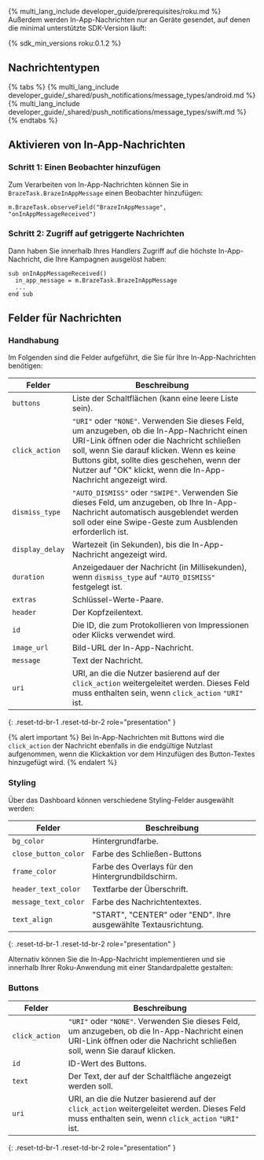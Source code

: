 {% multi_lang_include developer_guide/prerequisites/roku.md %} Außerdem werden In-App-Nachrichten nur an Geräte gesendet, auf denen die minimal unterstützte SDK-Version läuft:

{% sdk_min_versions roku:0.1.2 %}

## Nachrichtentypen

{% tabs %}
{% multi_lang_include developer_guide/_shared/push_notifications/message_types/android.md %}
{% multi_lang_include developer_guide/_shared/push_notifications/message_types/swift.md %}
{% endtabs %}

## Aktivieren von In-App-Nachrichten

### Schritt 1: Einen Beobachter hinzufügen

Zum Verarbeiten von In-App-Nachrichten können Sie in `BrazeTask.BrazeInAppMessage` einen Beobachter hinzufügen:

```brightscript
m.BrazeTask.observeField("BrazeInAppMessage", "onInAppMessageReceived")
```

### Schritt 2: Zugriff auf getriggerte Nachrichten

Dann haben Sie innerhalb Ihres Handlers Zugriff auf die höchste In-App-Nachricht, die Ihre Kampagnen ausgelöst haben:

```brightscript
sub onInAppMessageReceived()
  in_app_message = m.BrazeTask.BrazeInAppMessage
  ...
end sub
```

## Felder für Nachrichten

### Handhabung

Im Folgenden sind die Felder aufgeführt, die Sie für Ihre In-App-Nachrichten benötigen:

| Felder | Beschreibung |
| ------ | ----------- |
| `buttons` | Liste der Schaltflächen (kann eine leere Liste sein). |
| `click_action` | `"URI"` oder `"NONE"`. Verwenden Sie dieses Feld, um anzugeben, ob die In-App-Nachricht einen URI-Link öffnen oder die Nachricht schließen soll, wenn Sie darauf klicken. Wenn es keine Buttons gibt, sollte dies geschehen, wenn der Nutzer auf "OK" klickt, wenn die In-App-Nachricht angezeigt wird. |
| `dismiss_type` | `"AUTO_DISMISS"` oder `"SWIPE"`. Verwenden Sie dieses Feld, um anzugeben, ob Ihre In-App-Nachricht automatisch ausgeblendet werden soll oder eine Swipe-Geste zum Ausblenden erforderlich ist. |
| `display_delay` | Wartezeit (in Sekunden), bis die In-App-Nachricht angezeigt wird. |
| `duration` | Anzeigedauer der Nachricht (in Millisekunden), wenn `dismiss_type` auf `"AUTO_DISMISS"` festgelegt ist. |
| `extras` | Schlüssel-Werte-Paare. |
| `header` | Der Kopfzeilentext. |
| `id` | Die ID, die zum Protokollieren von Impressionen oder Klicks verwendet wird. |
| `image_url` | Bild-URL der In-App-Nachricht. |
| `message` | Text der Nachricht. |
| `uri` | URI, an die die Nutzer basierend auf der `click_action` weitergeleitet werden. Dieses Feld muss enthalten sein, wenn `click_action` `"URI"` ist. |
{: .reset-td-br-1 .reset-td-br-2 role="presentation" }

{% alert important %}
Bei In-App-Nachrichten mit Buttons wird die `click_action` der Nachricht ebenfalls in die endgültige Nutzlast aufgenommen, wenn die Klickaktion vor dem Hinzufügen des Button-Textes hinzugefügt wird.
{% endalert %}

### Styling

Über das Dashboard können verschiedene Styling-Felder ausgewählt werden:

| Felder | Beschreibung |
| ------ | ----------- |
| `bg_color` | Hintergrundfarbe. |
| `close_button_color` | Farbe des Schließen-Buttons |
| `frame_color` | Farbe des Overlays für den Hintergrundbildschirm. |
| `header_text_color` | Textfarbe der Überschrift. |
| `message_text_color` | Farbe des Nachrichtentextes. |
| `text_align` | "START", "CENTER" oder "END". Ihre ausgewählte Textausrichtung. |
{: .reset-td-br-1 .reset-td-br-2 role="presentation" }

Alternativ können Sie die In-App-Nachricht implementieren und sie innerhalb Ihrer Roku-Anwendung mit einer Standardpalette gestalten:

### Buttons

| Felder | Beschreibung |
| ------ | ----------- |
| `click_action` | `"URI"` oder `"NONE"`. Verwenden Sie dieses Feld, um anzugeben, ob die In-App-Nachricht einen URI-Link öffnen oder die Nachricht schließen soll, wenn Sie darauf klicken. |
| `id` | ID-Wert des Buttons. |
| `text` | Der Text, der auf der Schaltfläche angezeigt werden soll. |
| `uri` | URI, an die die Nutzer basierend auf der `click_action` weitergeleitet werden. Dieses Feld muss enthalten sein, wenn `click_action` `"URI"` ist. |
{: .reset-td-br-1 .reset-td-br-2 role="presentation" }
